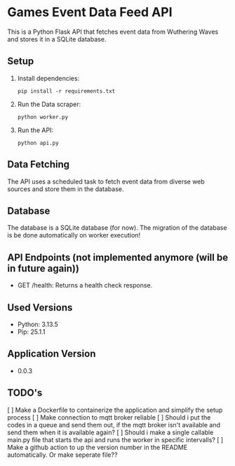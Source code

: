 # Games Event Data Feed API

This is a Python Flask API that fetches event data from Wuthering Waves and stores it in a SQLite database.

## Setup

1. Install dependencies:
   ```
   pip install -r requirements.txt
   ```

3. Run the Data scraper:
   ```
   python worker.py
   ```

3. Run the API:
   ```
   python api.py
   ```

## Data Fetching

The API uses a scheduled task to fetch event data from diverse web sources and store them in the database.

## Database

The database is a SQLite database (for now).
The migration of the database is be done automatically on worker execution!

## API Endpoints (not implemented anymore (will be in future again))

- GET /health: Returns a health check response.

## Used Versions

- Python: 3.13.5
- Pip: 25.1.1

## Application Version

- 0.0.3

## TODO's
[ ] Make a Dockerfile to containerize the application and simplify the setup process
[ ] Make connection to mqtt broker reliable
[ ] Should i put the codes in a queue and send them out, if the mqtt broker isn't available and send them when it is available again?
[ ] Should i make a single callable main.py file that starts the api and runs the worker in specific intervalls?
[ ] Make a github action to up the version number in the README automatically. Or make seperate file??